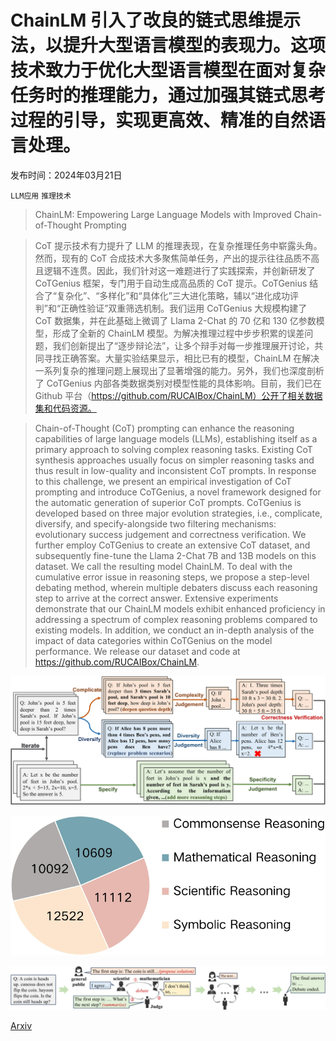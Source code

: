 # ChainLM 引入了改良的链式思维提示法，以提升大型语言模型的表现力。这项技术致力于优化大型语言模型在面对复杂任务时的推理能力，通过加强其链式思考过程的引导，实现更高效、精准的自然语言处理。

发布时间：2024年03月21日

`LLM应用` `推理技术`

> ChainLM: Empowering Large Language Models with Improved Chain-of-Thought Prompting

> CoT 提示技术有力提升了 LLM 的推理表现，在复杂推理任务中崭露头角。然而，现有的 CoT 合成技术大多聚焦简单任务，产出的提示往往品质不高且逻辑不连贯。因此，我们针对这一难题进行了实践探索，并创新研发了 CoTGenius 框架，专门用于自动生成高品质的 CoT 提示。CoTGenius 结合了“复杂化”、“多样化”和“具体化”三大进化策略，辅以“进化成功评判”和“正确性验证”双重筛选机制。我们运用 CoTGenius 大规模构建了 CoT 数据集，并在此基础上微调了 Llama 2-Chat 的 70 亿和 130 亿参数模型，形成了全新的 ChainLM 模型。为解决推理过程中步步积累的误差问题，我们创新提出了“逐步辩论法”，让多个辩手对每一步推理展开讨论，共同寻找正确答案。大量实验结果显示，相比已有的模型，ChainLM 在解决一系列复杂的推理问题上展现出了显著增强的能力。另外，我们也深度剖析了 CoTGenius 内部各类数据类别对模型性能的具体影响。目前，我们已在 Github 平台（https://github.com/RUCAIBox/ChainLM）公开了相关数据集和代码资源。

> Chain-of-Thought (CoT) prompting can enhance the reasoning capabilities of large language models (LLMs), establishing itself as a primary approach to solving complex reasoning tasks. Existing CoT synthesis approaches usually focus on simpler reasoning tasks and thus result in low-quality and inconsistent CoT prompts. In response to this challenge, we present an empirical investigation of CoT prompting and introduce CoTGenius, a novel framework designed for the automatic generation of superior CoT prompts. CoTGenius is developed based on three major evolution strategies, i.e., complicate, diversify, and specify-alongside two filtering mechanisms: evolutionary success judgement and correctness verification. We further employ CoTGenius to create an extensive CoT dataset, and subsequently fine-tune the Llama 2-Chat 7B and 13B models on this dataset. We call the resulting model ChainLM. To deal with the cumulative error issue in reasoning steps, we propose a step-level debating method, wherein multiple debaters discuss each reasoning step to arrive at the correct answer. Extensive experiments demonstrate that our ChainLM models exhibit enhanced proficiency in addressing a spectrum of complex reasoning problems compared to existing models. In addition, we conduct an in-depth analysis of the impact of data categories within CoTGenius on the model performance. We release our dataset and code at https://github.com/RUCAIBox/ChainLM.

![ChainLM 引入了改良的链式思维提示法，以提升大型语言模型的表现力。这项技术致力于优化大型语言模型在面对复杂任务时的推理能力，通过加强其链式思考过程的引导，实现更高效、精准的自然语言处理。](../../../paper_images/2403.14312/x1.png)

![ChainLM 引入了改良的链式思维提示法，以提升大型语言模型的表现力。这项技术致力于优化大型语言模型在面对复杂任务时的推理能力，通过加强其链式思考过程的引导，实现更高效、精准的自然语言处理。](../../../paper_images/2403.14312/x2.png)

![ChainLM 引入了改良的链式思维提示法，以提升大型语言模型的表现力。这项技术致力于优化大型语言模型在面对复杂任务时的推理能力，通过加强其链式思考过程的引导，实现更高效、精准的自然语言处理。](../../../paper_images/2403.14312/x3.png)

[Arxiv](https://arxiv.org/abs/2403.14312)